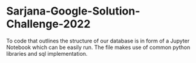 # Sarjana-Google-Solution-Challenge-2022

To code that outlines the structure of our database is in form of a Jupyter Notebook which can be easily run. 
The file makes use of common python libraries and sql implementation. 
